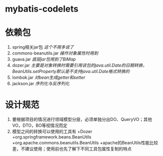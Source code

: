 # mybatis-codelets

# 依赖包
 
  1. spring相关jar包  *这个不用多说了*
  2. commons-beanutils.jar *操作对象属性时用到*
  3. guava.jar *底层jar包用到了BiMap*
  4. dozer.jar *主要是对象转换时需要引用该包的java.util.Date的日期转换，BeanUtils.setProperty默认是不支持java.util.Date格式转换的*
  5. lombok.jar *对bean生成getter和setter* 
  6. jackson.jar *序列化与反序列化*
    
# 设计规范
  1. 要根据项目的情况进行领域模型分层，必须单独分出DO、QueryVO；其他VO，DTO，BO等视情况而定
  2. 模型之间的转换可以使用的工具有
   +Dozer
   +org.springframework.beans.BeanUtils
   +org.apache.commons.beanutils.BeanUtils
   +apache的BeanUtils性能比较差，不建议使用；使用前也先了解下不同工具包属性复制的特点
